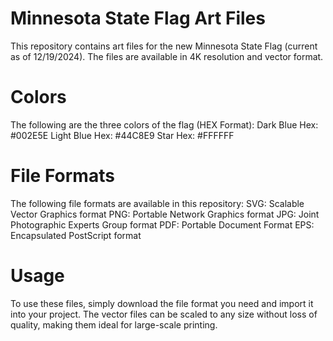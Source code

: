 # Minnesota State Flag Art Files

This repository contains art files for the new Minnesota State Flag (current as of 12/19/2024). The files are available in 4K resolution and vector format.

# Colors
The following are the three colors of the flag (HEX Format):
Dark Blue Hex: #002E5E
Light Blue Hex: #44C8E9
Star Hex: #FFFFFF

# File Formats
The following file formats are available in this repository:
SVG: Scalable Vector Graphics format
PNG: Portable Network Graphics format
JPG: Joint Photographic Experts Group format
PDF: Portable Document Format
EPS: Encapsulated PostScript format

# Usage
To use these files, simply download the file format you need and import it into your project. The vector files can be scaled to any size without loss of quality, making them ideal for large-scale printing.
